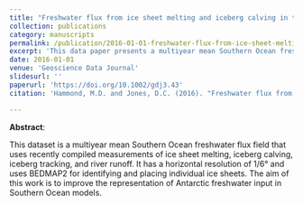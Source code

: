 ```yaml
---
title: "Freshwater flux from ice sheet melting and iceberg calving in the Southern Ocean"
collection: publications
category: manuscripts
permalink: /publication/2016-01-01-freshwater-flux-from-ice-sheet-melting-and-iceberg-calving-in-the-southern-ocean
excerpt: 'This data paper presents a multiyear mean Southern Ocean freshwater flux field derived from measurements of ice sheet melting, iceberg calving, and river runoff.'
date: 2016-01-01
venue: 'Geoscience Data Journal'
slidesurl: ''
paperurl: 'https://doi.org/10.1002/gdj3.43'
citation: 'Hammond, M.D. and Jones, D.C. (2016). "Freshwater flux from ice sheet melting and iceberg calving in the Southern Ocean," <i>Geoscience Data Journal</i>, 3, 60-62. <a href="https://doi.org/10.1002/gdj3.43">https://doi.org/10.1002/gdj3.43</a>'

---
```

**Abstract**:

This dataset is a multiyear mean Southern Ocean freshwater flux field that uses recently compiled measurements of ice sheet melting, iceberg calving, iceberg tracking, and river runoff. It has a horizontal resolution of 1/6° and uses BEDMAP2 for identifying and placing individual ice sheets. The aim of this work is to improve the representation of Antarctic freshwater input in Southern Ocean models.
